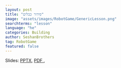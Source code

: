 ```yaml
---
layout: post
title: "סידור כבלים"
image: "assets/images/RobotGame/GenericLesson.png"
searchterms: "lesson"
language: "he"
categories: Building
author: SeshanBrothers
tag: RobotGame
featured: false
---
```



Slides: 
<a href="/he/RobotGame/files/CableManagement.pptx">PPTX</a>, 
<a href="/he/RobotGame/files/CableManagement.pdf">PDF </a>,

